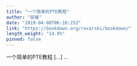 ```yaml
---
title: "一个简单的PTE教程"
author: "邱睿"
date: "2019-04-08T06:10:25Z"
link: "https://bookdown.org/rexarski/bookdown/"
length_weight: "14.9%"
pinned: false
---
```


一个简单的PTE教程 [...] ...
